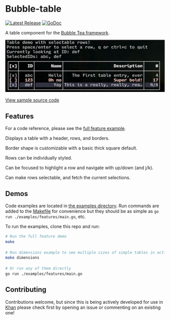# Bubble-table

<p>
  <a href="https://github.com/Evertras/bubble-table/releases"><img src="https://img.shields.io/github/release/Evertras/bubble-table.svg" alt="Latest Release"></a>
  <a href="https://pkg.go.dev/github.com/Evertras/bubble-table/table?tab=doc"><img src="https://godoc.org/github.com/golang/gddo?status.svg" alt="GoDoc"></a>
</p>

A table component for the [Bubble Tea framework](https://github.com/charmbracelet/bubbletea).

![Table](sample.png)

[View sample source code](./examples/features/main.go)

## Features

For a code reference, please see the [full feature example](./examples/features/main.go).

Displays a table with a header, rows, and borders.

Border shape is customizable with a basic thick square default.

Rows can be individually styled.

Can be focused to highlight a row and navigate with up/down (and j/k).

Can make rows selectable, and fetch the current selections.

## Demos

Code examples are located in [the examples directory](./examples).  Run commands
are added to the [Makefile](Makefile) for convenience but they should be as
simple as `go run ./examples/features/main.go`, etc.

To run the examples, clone this repo and run:

```bash
# Run the full feature demo
make

# Run dimensions example to see multiple sizes of simple tables in action
make dimensions

# Or run any of them directly
go run ./examples/features/main.go
```

## Contributing

Contributions welcome, but since this is being actively developed for use in
[Khan](https://github.com/evertras/khan) please check first by opening an issue
or commenting on an existing one!

